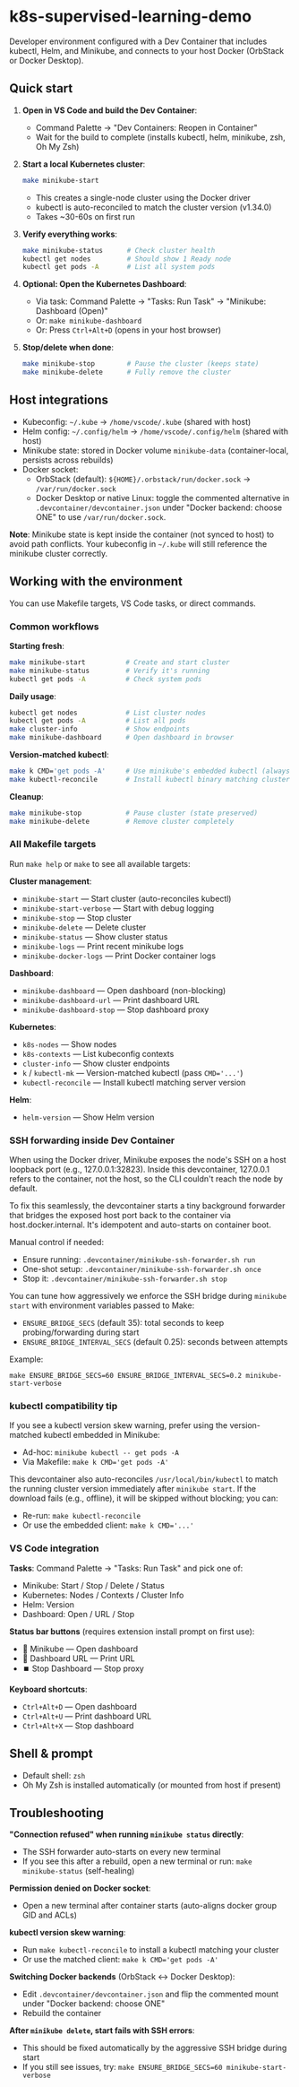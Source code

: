 # k8s-supervised-learning-demo

Developer environment configured with a Dev Container that includes kubectl, Helm, and Minikube, and connects to your host Docker (OrbStack or Docker Desktop).

## Quick start

1. **Open in VS Code and build the Dev Container**:
   - Command Palette → "Dev Containers: Reopen in Container"
   - Wait for the build to complete (installs kubectl, helm, minikube, zsh, Oh My Zsh)

2. **Start a local Kubernetes cluster**:
   ```bash
   make minikube-start
   ```
   - This creates a single-node cluster using the Docker driver
   - kubectl is auto-reconciled to match the cluster version (v1.34.0)
   - Takes ~30-60s on first run

3. **Verify everything works**:
   ```bash
   make minikube-status      # Check cluster health
   kubectl get nodes         # Should show 1 Ready node
   kubectl get pods -A       # List all system pods
   ```

4. **Optional: Open the Kubernetes Dashboard**:
   - Via task: Command Palette → "Tasks: Run Task" → "Minikube: Dashboard (Open)"
   - Or: `make minikube-dashboard`
   - Or: Press `Ctrl+Alt+D` (opens in your host browser)

5. **Stop/delete when done**:
   ```bash
   make minikube-stop        # Pause the cluster (keeps state)
   make minikube-delete      # Fully remove the cluster
   ```

## Host integrations

- Kubeconfig: `~/.kube` → `/home/vscode/.kube` (shared with host)
- Helm config: `~/.config/helm` → `/home/vscode/.config/helm` (shared with host)
- Minikube state: stored in Docker volume `minikube-data` (container-local, persists across rebuilds)
- Docker socket:
  - OrbStack (default): `${HOME}/.orbstack/run/docker.sock` → `/var/run/docker.sock`
  - Docker Desktop or native Linux: toggle the commented alternative in `.devcontainer/devcontainer.json` under "Docker backend: choose ONE" to use `/var/run/docker.sock`.

**Note**: Minikube state is kept inside the container (not synced to host) to avoid path conflicts. Your kubeconfig in `~/.kube` will still reference the minikube cluster correctly.

## Working with the environment

You can use Makefile targets, VS Code tasks, or direct commands.

### Common workflows

**Starting fresh**:
```bash
make minikube-start          # Create and start cluster
make minikube-status         # Verify it's running
kubectl get pods -A          # Check system pods
```

**Daily usage**:
```bash
kubectl get nodes            # List cluster nodes
kubectl get pods -A          # List all pods
make cluster-info            # Show endpoints
make minikube-dashboard      # Open dashboard in browser
```

**Version-matched kubectl**:
```bash
make k CMD='get pods -A'     # Use minikube's embedded kubectl (always matched)
make kubectl-reconcile       # Install kubectl binary matching cluster version
```

**Cleanup**:
```bash
make minikube-stop           # Pause cluster (state preserved)
make minikube-delete         # Remove cluster completely
```

### All Makefile targets

Run `make help` or `make` to see all available targets:

**Cluster management**:
- `minikube-start` — Start cluster (auto-reconciles kubectl)
- `minikube-start-verbose` — Start with debug logging
- `minikube-stop` — Stop cluster
- `minikube-delete` — Delete cluster
- `minikube-status` — Show cluster status
- `minikube-logs` — Print recent minikube logs
- `minikube-docker-logs` — Print Docker container logs

**Dashboard**:
- `minikube-dashboard` — Open dashboard (non-blocking)
- `minikube-dashboard-url` — Print dashboard URL
- `minikube-dashboard-stop` — Stop dashboard proxy

**Kubernetes**:
- `k8s-nodes` — Show nodes
- `k8s-contexts` — List kubeconfig contexts
- `cluster-info` — Show cluster endpoints
- `k` / `kubectl-mk` — Version-matched kubectl (pass `CMD='...'`)
- `kubectl-reconcile` — Install kubectl matching server version

**Helm**:
- `helm-version` — Show Helm version

### SSH forwarding inside Dev Container

When using the Docker driver, Minikube exposes the node's SSH on a host loopback port (e.g., 127.0.0.1:32823). Inside this devcontainer, 127.0.0.1 refers to the container, not the host, so the CLI couldn't reach the node by default.

To fix this seamlessly, the devcontainer starts a tiny background forwarder that bridges the exposed host port back to the container via host.docker.internal. It's idempotent and auto-starts on container boot.

Manual control if needed:
- Ensure running: `.devcontainer/minikube-ssh-forwarder.sh run`
- One-shot setup: `.devcontainer/minikube-ssh-forwarder.sh once`
- Stop it: `.devcontainer/minikube-ssh-forwarder.sh stop`

You can tune how aggressively we enforce the SSH bridge during `minikube start` with environment variables passed to Make:

- `ENSURE_BRIDGE_SECS` (default 35): total seconds to keep probing/forwarding during start
- `ENSURE_BRIDGE_INTERVAL_SECS` (default 0.25): seconds between attempts

Example:

```
make ENSURE_BRIDGE_SECS=60 ENSURE_BRIDGE_INTERVAL_SECS=0.2 minikube-start-verbose
```

### kubectl compatibility tip

If you see a kubectl version skew warning, prefer using the version-matched kubectl embedded in Minikube:

- Ad-hoc: `minikube kubectl -- get pods -A`
- Via Makefile: `make k CMD='get pods -A'`

This devcontainer also auto-reconciles `/usr/local/bin/kubectl` to match the running cluster version immediately after `minikube start`. If the download fails (e.g., offline), it will be skipped without blocking; you can:

- Re-run: `make kubectl-reconcile`
- Or use the embedded client: `make k CMD='...'`

### VS Code integration

**Tasks**: Command Palette → "Tasks: Run Task" and pick one of:
- Minikube: Start / Stop / Delete / Status
- Kubernetes: Nodes / Contexts / Cluster Info
- Helm: Version
- Dashboard: Open / URL / Stop

**Status bar buttons** (requires extension install prompt on first use):
- 🎯 Minikube — Open dashboard
- 🔗 Dashboard URL — Print URL
- ⏹️ Stop Dashboard — Stop proxy

**Keyboard shortcuts**:
- `Ctrl+Alt+D` — Open dashboard
- `Ctrl+Alt+U` — Print dashboard URL
- `Ctrl+Alt+X` — Stop dashboard

## Shell & prompt

- Default shell: `zsh`
- Oh My Zsh is installed automatically (or mounted from host if present)

## Troubleshooting

**"Connection refused" when running `minikube status` directly**:
- The SSH forwarder auto-starts on every new terminal
- If you see this after a rebuild, open a new terminal or run: `make minikube-status` (self-healing)

**Permission denied on Docker socket**:
- Open a new terminal after container starts (auto-aligns docker group GID and ACLs)

**kubectl version skew warning**:
- Run `make kubectl-reconcile` to install a kubectl matching your cluster
- Or use the matched client: `make k CMD='get pods -A'`

**Switching Docker backends** (OrbStack ↔ Docker Desktop):
- Edit `.devcontainer/devcontainer.json` and flip the commented mount under "Docker backend: choose ONE"
- Rebuild the container

**After `minikube delete`, start fails with SSH errors**:
- This should be fixed automatically by the aggressive SSH bridge during start
- If you still see issues, try: `make ENSURE_BRIDGE_SECS=60 minikube-start-verbose`
